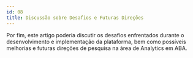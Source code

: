 ```yaml
---
id: 08
title: Discussão sobre Desafios e Futuras Direções
---
```


Por fim, este artigo poderia discutir os desafios enfrentados durante o desenvolvimento e implementação da plataforma, bem como possíveis melhorias e futuras direções de pesquisa na área de Analytics em ABA.